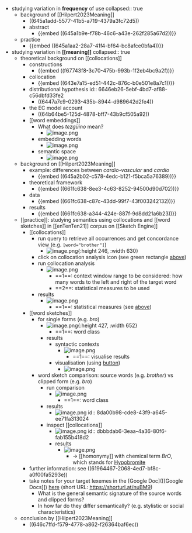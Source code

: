 - studying variation in **frequency** of use
  collapsed:: true
	- background of [[Hilpert2023Meaning]]
		- ((645a1add-5577-41b5-a719-4379a3fc72d5))
		- abstract
			- {{embed ((645a1b9e-f78b-46c6-a43e-262f285a67d2))}}
	- practice
		- {{embed ((645a1aa2-28a7-41f4-bf64-bc8afce0bfa4))}}
- studying variation in **[[meaning]]**
  collapsed:: true
	- theoretical background on [[collocations]]
		- constructions
			- {{embed ((f67743f8-3c70-475b-993b-1f2eb4bc9a2f))}}
		- collocation
			- {{embed ((643e7a15-ed51-442c-876c-b0e501e8a7c1))}}
		- distributional hypothesis
		  id:: 6646eb26-5ebf-4bd7-af88-c56dbfd33fe2
			- ((6447a7c9-0293-435b-8944-d989642d2fe4))
		- the EC model account
			- ((64b64be5-125d-4878-bff7-43b9cf505a92))
		- [[word embeddings]]
			- What does *tezgüino* mean?
				- ![image.png](../assets/image_1715922054887_0.png)
			- embedding words
				- ![image.png](../assets/image_1715922175739_0.png)
			- semantic space
				- ![image.png](../assets/image_1715922139032_0.png)
	- background on [[Hilpert2023Meaning]]
		- example: differences between *cardio-vascular* and *cardio*
			- {{embed ((645a2b02-c578-4edc-b121-f5bca5a76389))}}
		- theoretical framework
			- {{embed ((661fc638-8ee3-4c63-8252-94500d90d702))}}
		- data
			- {{embed ((661fc638-c87c-43dd-99f7-43f003242132))}}
		- results
			- {{embed ((661fc638-a344-424e-887f-9d8dd21a6b23))}}
	- [[practice]]: studying semantics using collocations and [[word sketches]] in [[enTenTen21]] corpus on  [[Sketch Engine]]
		- [[collocations]]
			- run query to retrieve all occurrences and get concordance view (e.g. `[word="brother"]`)
				- ![image.png](../assets/image_1684831483384_0.png){:height 246, :width 630}
			- click on collocation analysis icon (see green rectangle [above](((646c7cfa-b90e-4b49-8cf4-c78f8e81c272))))
			- run collocation analysis
				- ![image.png](../assets/image_1684831570709_0.png)
					- ==1==: context window range to be considered: how many words to the left and right of the target word
					- ==2==: statistical measures to be used
			- results
				- ![image.png](../assets/image_1684832062090_0.png)
					- ==1==: statistical measures (see [above](((646c7ffc-2a9c-4ee8-932c-5f9147e4823f))))
		- [[word sketches]]
			- for single forms (e.g. *bro*)
				- ![image.png](../assets/image_1684832324735_0.png){:height 427, :width 652}
					- ==1==: word class
				- results
					- syntactic contexts
						- ![image.png](../assets/image_1684832455653_0.png)
							- ==1==: visualise results
					- visualisation (using [button](((646c8116-7ad7-48a1-960d-15d7a6ec922b))))
						- ![image.png](../assets/image_1684832490497_0.png)
			- word sketch comparison: source words (e.g. *brother*) vs clipped form (e.g. *bro*)
				- run comparison
					- ![image.png](../assets/image_1684832624571_0.png)
						- ==1==: word class
				- results
					- ![image.png](../assets/image_1684832735628_0.png)
					  id:: 8da00b98-cde8-43f9-a645-ee71fa313024
				- inspect [[collocations]]
					- ![image.png](../assets/image_1684832852345_0.png)
					  id:: dbbbdab6-3eaa-4a36-80f6-fab155b418d2
					- results
						- ![image.png](../assets/image_1684832984225_0.png)
							- → [[homonymy]] with chemical term *BrO*, which stands for [Hypobromite](https://en.wikipedia.org/wiki/Hypobromite)
		- further information: see ((61964467-2068-4ed7-bf8c-a0f00fa5293e))
		- take notes for your target lexemes in the [Google Doc]([[Google Docs]]) [here](https://docs.google.com/document/d/1CGxqohsOlfiJp8AWaePwUC-xYvDr6Cscf1Q1Mi-uwuI/edit?usp=sharing) (short URL: https://shorturl.at/nuBM9)
			- What is the general semantic signature of the source words and clipped forms?
			- In how far do they differ semantically? (e.g. stylistic or social characteristics)
	- conclusion by [[Hilpert2023Meaning]]
		- ((646c7ffd-f579-4778-a862-f26364baf6ec))